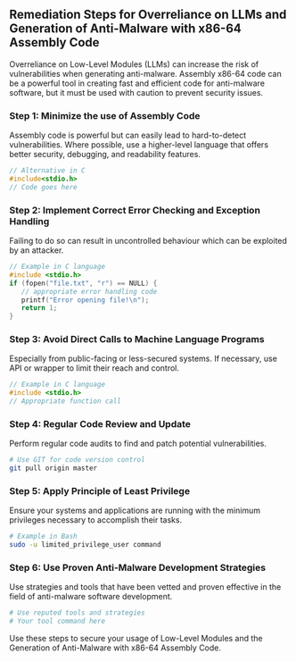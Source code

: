 

## Remediation Steps for Overreliance on LLMs and Generation of Anti-Malware with x86-64 Assembly Code

Overreliance on Low-Level Modules (LLMs) can increase the risk of vulnerabilities when generating anti-malware. Assembly x86-64 code can be a powerful tool in creating fast and efficient code for anti-malware software, but it must be used with caution to prevent security issues.

### Step 1: Minimize the use of Assembly Code 

Assembly code is powerful but can easily lead to hard-to-detect vulnerabilities. Where possible, use a higher-level language that offers better security, debugging, and readability features. 

```C
// Alternative in C
#include<stdio.h>
// Code goes here
```

### Step 2: Implement Correct Error Checking and Exception Handling

Failing to do so can result in uncontrolled behaviour which can be exploited by an attacker.

 ```C
// Example in C language
#include <stdio.h>
if (fopen("file.txt", "r") == NULL) {
    // appropriate error handling code
    printf("Error opening file!\n");
    return 1;
}
```

### Step 3: Avoid Direct Calls to Machine Language Programs
Especially from public-facing or less-secured systems. If necessary, use API or wrapper to limit their reach and control.

```C
// Example in C language
#include <stdio.h>
// Appropriate function call 
```

### Step 4: Regular Code Review and Update
Perform regular code audits to find and patch potential vulnerabilities.

```bash
# Use GIT for code version control
git pull origin master
```

### Step 5: Apply Principle of Least Privilege 

Ensure your systems and applications are running with the minimum privileges necessary to accomplish their tasks.

```bash
# Example in Bash
sudo -u limited_privilege_user command
```

### Step 6: Use Proven Anti-Malware Development Strategies 

Use strategies and tools that have been vetted and proven effective in the field of anti-malware software development.

```bash
# Use reputed tools and strategies
# Your tool command here
``` 

Use these steps to secure your usage of Low-Level Modules and the Generation of Anti-Malware with x86-64 Assembly Code.